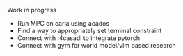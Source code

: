 Work in progress
 - Run MPC on carla using acados
 - Find a way to appropriately set terminal constraint
 - Connect with l4casadi to integrate pytorch
 - Connect with gym for world model/vlm based research
